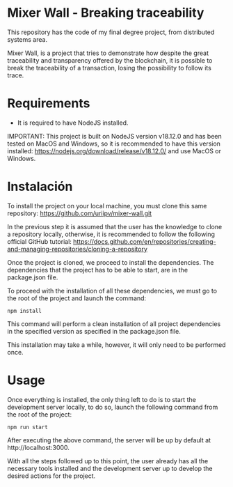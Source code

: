 # Mixer Wall - Breaking traceability

This repository has the code of my final degree project, from distributed systems area.

Mixer Wall, is a project that tries to demonstrate how despite the great traceability and transparency offered by the blockchain, it is possible to break the traceability of a transaction, losing the possibility to follow its trace.

# Requirements

- It is required to have NodeJS installed.

IMPORTANT: This project is built on NodeJS version v18.12.0 and has been tested on MacOS and Windows, so it is recommended to have this version installed: https://nodejs.org/download/release/v18.12.0/ and use MacOS or Windows.

# Instalación

To install the project on your local machine, you must clone this same repository:
https://github.com/uriipv/mixer-wall.git

In the previous step it is assumed that the user has the knowledge to clone a repository locally, otherwise, it is recommended to follow the following official GitHub tutorial:  https://docs.github.com/en/repositories/creating-and-managing-repositories/cloning-a-repository


Once the project is cloned, we proceed to install the dependencies. The dependencies that the project has to be able to start, are in the package.json file.

To proceed with the installation of all these dependencies, we must go to the root of the project and launch the command:

```
npm install
```

This command will perform a clean installation of all project dependencies in the specified version as specified in the package.json file. 

This installation may take a while, however, it will only need to be performed once.

# Usage

Once everything is installed, the only thing left to do is to start the development server locally, to do so, launch the following command from the root of the project:

```
npm run start
```

After executing the above command, the server will be up by default at http://localhost:3000.

With all the steps followed up to this point, the user already has all the necessary tools installed and the development server up to develop the desired actions for the project.
